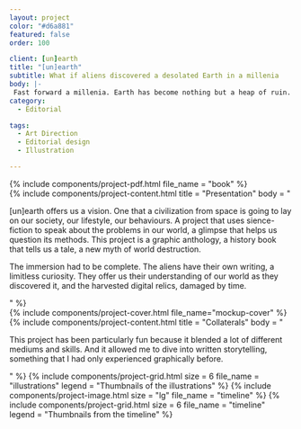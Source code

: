 ```yaml
---
layout: project
color: "#d6a881"
featured: false
order: 100

client: [un]earth
title: "[un]earth"
subtitle: What if aliens discovered a desolated Earth in a millenia
body: |-
 Fast forward a millenia. Earth has become nothing but a heap of ruin. A world forgotten in time and space… Almost. Coming from the outer limits of the cosmos, a race discovers our planet. Seeing it desolate, with no explanation why, they start to dig the surface, excavating the past.
category:
  - Editorial

tags:
  - Art Direction
  - Editorial design
  - Illustration

---
```


<div class="section">
  <div class="section__container">
    {% include components/project-pdf.html 
      file_name = "book"
    %}
  </div>
</div>

<div class="section">
  <div class="section__container">
    {% include components/project-content.html
      title = "Presentation"
      body = "
        <p>[un]earth offers us a vision. One that a civilization from space is going to lay on our society, our lifestyle, our behaviours. A project that uses sience-fiction to speak about the problems in our world, a glimpse that helps us question its methods. This project is a graphic anthology, a history book that tells us a tale, a new myth of world destruction.</p>
        <p>The immersion had to be complete. The aliens have their own writing, a limitless curiosity. They offer us their understanding of our world as they discovered it, and the harvested digital relics, damaged by time.</p>
      "
    %}
  </div>
</div>

<div class="section section--fullWidth">
  <div class="section__container">
    {% include components/project-cover.html file_name="mockup-cover" %}
  </div>
</div>

<div class="section">
  <div class="section__container">
    {% include components/project-content.html
      title = "Collaterals"
      body = "
        <p>This project has been particularly fun because it blended a lot of different mediums and skills. And it allowed me to dive into written storytelling, something that I had only experienced graphically before.</p>
      "
    %}
    {% include components/project-grid.html
      size = 6
      file_name = "illustrations"
      legend = "Thumbnails of the illustrations"
    %}
    {% include components/project-image.html 
      size = "lg"
      file_name = "timeline"
    %}
    {% include components/project-grid.html
      size = 6
      file_name = "timeline"
      legend = "Thumbnails from the timeline"
    %}
  </div>
</div>
